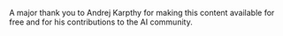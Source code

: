 A major thank you to Andrej Karpthy for making this content available for free and for his contributions to the AI community.
